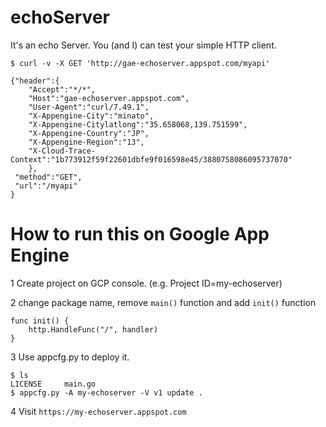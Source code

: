 # echoServer
It's an echo Server. You (and I) can test your simple HTTP client.

```
$ curl -v -X GET 'http://gae-echoserver.appspot.com/myapi'

{"header":{
    "Accept":"*/*",
    "Host":"gae-echoserver.appspot.com",
    "User-Agent":"curl/7.49.1",
    "X-Appengine-City":"minato",
    "X-Appengine-Citylatlong":"35.658068,139.751599",
    "X-Appengine-Country":"JP",
    "X-Appengine-Region":"13",
    "X-Cloud-Trace-Context":"1b773912f59f22601dbfe9f016598e45/3880758086095737070"
    },
 "method":"GET",
 "url":"/myapi"
}
```

# How to run this on Google App Engine

1 Create project on GCP console. (e.g. Project ID=my-echoserver)

2 change package name, remove `main()` function and add `init()` function

```
func init() {
	http.HandleFunc("/", handler)
}
```

3 Use appcfg.py to deploy it.

```
$ ls
LICENSE		main.go
$ appcfg.py -A my-echoserver -V v1 update .
```

4 Visit `https://my-echoserver.appspot.com`
